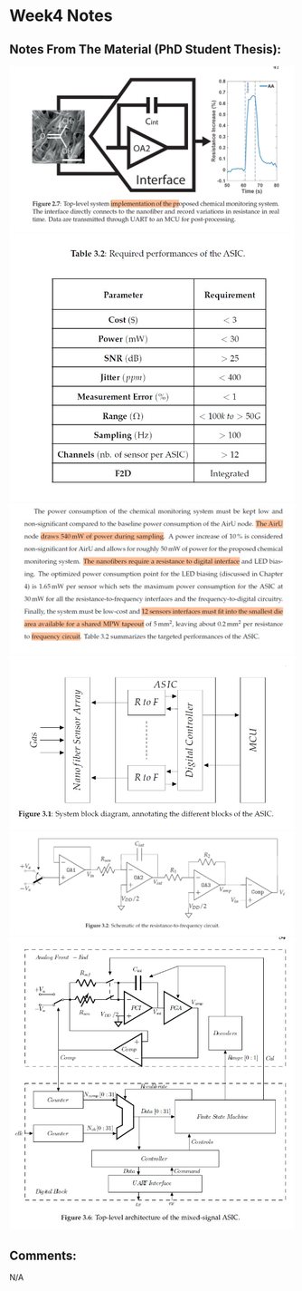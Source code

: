 # Week4 Notes

## Notes From The Material (PhD Student Thesis):

![alt text](https://github.com/ggayliye/air_sensor_research/blob/main/week4/.img/1.jpg)<br>
![alt text](https://github.com/ggayliye/air_sensor_research/blob/main/week4/.img/2.jpg)<br>
![alt text](https://github.com/ggayliye/air_sensor_research/blob/main/week4/.img/3.jpg)<br>
![alt text](https://github.com/ggayliye/air_sensor_research/blob/main/week4/.img/4.jpg)<br>
![alt text](https://github.com/ggayliye/air_sensor_research/blob/main/week4/.img/5.jpg)<br>
![alt text](https://github.com/ggayliye/air_sensor_research/blob/main/week4/.img/6.jpg)<br>

## Comments:

N/A


